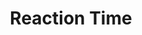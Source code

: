 ---
title: Reaction Time
description: Test your reaction time with this simple test.
testListShortDescription: Reaction Time is a simple test that measures how quickly you can react to a stimulus.
url: reaction-time
---